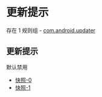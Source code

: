 # 更新提示

存在 1 规则组 - [com.android.updater](/src/apps/com.android.updater.ts)

## 更新提示

默认禁用

- [快照-0](https://i.gkd.li/import/12715712)
- [快照-1](https://i.gkd.li/import/12749906)
